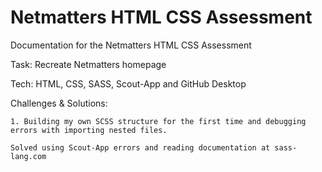 # Netmatters HTML CSS Assessment
 
Documentation for the Netmatters HTML CSS Assessment

Task: Recreate Netmatters homepage

Tech: HTML, CSS, SASS, Scout-App and GitHub Desktop

Challenges & Solutions:

    1. Building my own SCSS structure for the first time and debugging errors with importing nested files.

    Solved using Scout-App errors and reading documentation at sass-lang.com
